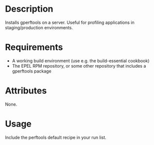 Description
===========

Installs gperftools on a server.  Useful for profiling applications in
staging/production environments.

Requirements
============

* A working build environment (use e.g. the build-essential cookbook)
* The EPEL RPM repository, or some other repository that includes a gperftools
  package

Attributes
==========

None.

Usage
=====

Include the perftools default recipe in your run list.
